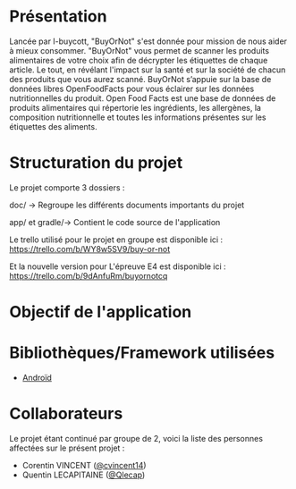 # Présentation

Lancée par I-buycott, "BuyOrNot" s'est donnée pour mission de nous aider à mieux consommer.
"BuyOrNot" vous permet de scanner les produits alimentaires de votre choix afin de décrypter les 
étiquettes de chaque article. Le tout, en révélant l'impact sur la santé et
sur la société de chacun des produits que vous aurez scanné.
BuyOrNot s’appuie sur la base de données libres OpenFoodFacts pour vous éclairer sur
les données nutritionnelles du produit.
Open Food Facts est une base de données de produits alimentaires qui répertorie les
ingrédients, les allergènes, la composition nutritionnelle et toutes les informations
présentes sur les étiquettes des aliments. 

# Structuration du projet

Le projet comporte 3 dossiers :

doc/ -> Regroupe les différents documents importants du projet

app/ et gradle/-> Contient le code source de l'application




Le trello utilisé pour le projet en groupe est disponible ici : https://trello.com/b/WY8w5SV9/buy-or-not

Et la nouvelle version pour L'épreuve E4 est disponible ici : https://trello.com/b/9dAnfuRm/buyornotcq

# Objectif de l'application



# Bibliothèques/Framework utilisées

- [Androïd](https://developer.android.com/)

# Collaborateurs

Le projet étant continué par groupe de 2, voici la liste des personnes affectées sur le présent projet : 
- Corentin VINCENT ([@cvincent14](https://github.com/cvincent14))
- Quentin LECAPITAINE ([@Qlecap](https://github.com/Qlecap))


